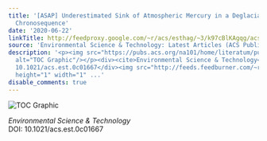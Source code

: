 ```yaml
---
title: '[ASAP] Underestimated Sink of Atmospheric Mercury in a Deglaciated Forest
  Chronosequence'
date: '2020-06-22'
linkTitle: http://feedproxy.google.com/~r/acs/esthag/~3/k97cBlKAgqg/acs.est.0c01667
source: 'Environmental Science & Technology: Latest Articles (ACS Publications)'
description: '<p><img src="https://pubs.acs.org/na101/home/literatum/publisher/achs/journals/content/esthag/0/esthag.ahead-of-print/acs.est.0c01667/20200622/images/medium/es0c01667_0005.gif"
  alt="TOC Graphic"/></p><div><cite>Environmental Science & Technology</cite></div><div>DOI:
  10.1021/acs.est.0c01667</div><img src="http://feeds.feedburner.com/~r/acs/esthag/~4/k97cBlKAgqg"
  height="1" width="1" ...'
disable_comments: true
---
```

<p><img src="https://pubs.acs.org/na101/home/literatum/publisher/achs/journals/content/esthag/0/esthag.ahead-of-print/acs.est.0c01667/20200622/images/medium/es0c01667_0005.gif" alt="TOC Graphic"/></p><div><cite>Environmental Science & Technology</cite></div><div>DOI: 10.1021/acs.est.0c01667</div><img src="http://feeds.feedburner.com/~r/acs/esthag/~4/k97cBlKAgqg" height="1" width="1" ...